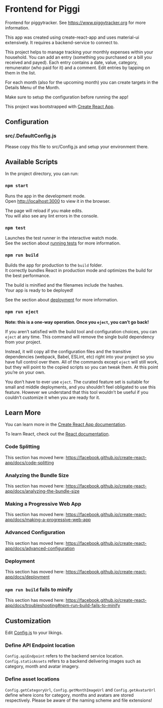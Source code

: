 # Frontend for Piggi

Frontend for piggytracker. See https://www.piggytracker.org for more information. 

This app was created using create-react-app and uses material-ui extensively. It requires a backend-service to connect to. 

This project helps to manage tracking your monthly expenses within your household. You can add an entry (something you purchased or a bill you received and payed). Each entry contains a date, value, category, remunerator (who paid for it) and a comment. Edit entries by tapping on them in the list. 

For each month (also for the upcoming month) you can create targets in the Details Menu of the Month. 

Make sure to setup the configuration before running the app!

This project was bootstrapped with [Create React App](https://github.com/facebook/create-react-app).

## Configuration

### src/.DefaultConfig.js

Please copy this file to src/Config.js and setup your environment there. 


## Available Scripts

In the project directory, you can run:

### `npm start`

Runs the app in the development mode.<br />
Open [http://localhost:3000](http://localhost:3000) to view it in the browser.

The page will reload if you make edits.<br />
You will also see any lint errors in the console.

### `npm test`

Launches the test runner in the interactive watch mode.<br />
See the section about [running tests](https://facebook.github.io/create-react-app/docs/running-tests) for more information.

### `npm run build`

Builds the app for production to the `build` folder.<br />
It correctly bundles React in production mode and optimizes the build for the best performance.

The build is minified and the filenames include the hashes.<br />
Your app is ready to be deployed!

See the section about [deployment](https://facebook.github.io/create-react-app/docs/deployment) for more information.

### `npm run eject`

**Note: this is a one-way operation. Once you `eject`, you can’t go back!**

If you aren’t satisfied with the build tool and configuration choices, you can `eject` at any time. This command will remove the single build dependency from your project.

Instead, it will copy all the configuration files and the transitive dependencies (webpack, Babel, ESLint, etc) right into your project so you have full control over them. All of the commands except `eject` will still work, but they will point to the copied scripts so you can tweak them. At this point you’re on your own.

You don’t have to ever use `eject`. The curated feature set is suitable for small and middle deployments, and you shouldn’t feel obligated to use this feature. However we understand that this tool wouldn’t be useful if you couldn’t customize it when you are ready for it.

## Learn More

You can learn more in the [Create React App documentation](https://facebook.github.io/create-react-app/docs/getting-started).

To learn React, check out the [React documentation](https://reactjs.org/).

### Code Splitting

This section has moved here: https://facebook.github.io/create-react-app/docs/code-splitting

### Analyzing the Bundle Size

This section has moved here: https://facebook.github.io/create-react-app/docs/analyzing-the-bundle-size

### Making a Progressive Web App

This section has moved here: https://facebook.github.io/create-react-app/docs/making-a-progressive-web-app

### Advanced Configuration

This section has moved here: https://facebook.github.io/create-react-app/docs/advanced-configuration

### Deployment

This section has moved here: https://facebook.github.io/create-react-app/docs/deployment

### `npm run build` fails to minify

This section has moved here: https://facebook.github.io/create-react-app/docs/troubleshooting#npm-run-build-fails-to-minify




## Customization

Edit [Config.js](src/Config.js) to your likings. 

### Define API Endpoint location

`Config.apiEndpoint` refers to the backend service location. `Config.staticAssets` refers to a backend delivering images such as category, month and avatar imagery. 

### Define asset locations

`Config.getCategoryUrl`, `Config.getMonthImageUrl` and `Config.getAvatarUrl` define where icons for category, months and avatars are stored respectively. Please be aware of the naming scheme and file extensions!
